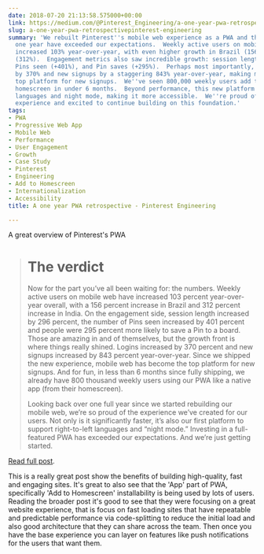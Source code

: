 ```yaml
---
date: 2018-07-20 21:13:58.575000+00:00
link: https://medium.com/@Pinterest_Engineering/a-one-year-pwa-retrospective-f4a2f4129e05
slug: a-one-year-pwa-retrospectivepinterest-engineering
summary: 'We rebuilt Pinterest''s mobile web experience as a PWA and the results after
  one year have exceeded our expectations.  Weekly active users on mobile web have
  increased 103% year-over-year, with even higher growth in Brazil (156%) and India
  (312%).  Engagement metrics also saw incredible growth: session length (+296%),
  Pins seen (+401%), and Pin saves (+295%).  Perhaps most importantly, logins increased
  by 370% and new signups by a staggering 843% year-over-year, making mobile web our
  top platform for new signups.  We''ve seen 800,000 weekly users add the PWA to their
  homescreen in under 6 months.  Beyond performance, this new platform supports right-to-left
  languages and night mode, making it more accessible.  We''re proud of this user
  experience and excited to continue building on this foundation.'
tags:
- PWA
- Progressive Web App
- Mobile Web
- Performance
- User Engagement
- Growth
- Case Study
- Pinterest
- Engineering
- Add to Homescreen
- Internationalization
- Accessibility
title: A one year PWA retrospective - Pinterest Engineering

---
```

A great overview of Pinterest's PWA

> # The verdict
> Now for the part you&#x2019;ve all been waiting for: the numbers. Weekly active users on mobile web have increased 103 percent year-over-year overall, with a 156 percent increase in Brazil and 312 percent increase in India. On the engagement side, session length increased by 296 percent, the number of Pins seen increased by 401 percent and people were 295 percent more likely to save a Pin to a board. Those are amazing in and of themselves, but the growth front is where things really shined. Logins increased by 370 percent and new signups increased by 843 percent year-over-year. Since we shipped the new experience, mobile web has become the top platform for new signups. And for fun, in less than 6 months since fully shipping, we already have 800 thousand weekly users using our PWA like a native app (from their homescreen).
> 
> Looking back over one full year since we started rebuilding our mobile web, we&#x2019;re so proud of the experience we&#x2019;ve created for our users. Not only is it significantly faster, it&#x2019;s also our first platform to support right-to-left languages and &#x201c;night mode.&#x201d; Investing in a full-featured PWA has exceeded our expectations. And we&#x2019;re just getting started.

[Read full post](https://medium.com/@Pinterest_Engineering/a-one-year-pwa-retrospective-f4a2f4129e05).

This is a really great post show the benefits of building high-quality, fast and engaging sites. It's great to also see that the 'App' part of PWA, specifically 'Add to Homescreen' installability is being used by lots of users. Reading the broader post it's good to see that they were focusing on a great website experience, that is focus on fast loading sites that have repeatable and predictable performance via code-splitting to reduce the initial load and also good architecture that they can share across the team. Then once you have the base experience you can layer on features like push notifications for the users that want them.
